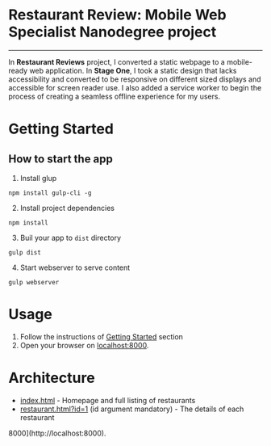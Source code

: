 # Restaurant Review: Mobile Web Specialist Nanodegree project
---

In **Restaurant Reviews** project, I  converted a static webpage to a mobile-ready web application. In **Stage One**, I took a static design that lacks accessibility and converted to be responsive on different sized displays and accessible for screen reader use. I also added a service worker to begin the process of creating a seamless offline experience for my users.

# Getting Started

## How to start the app

1. Install glup
```
npm install gulp-cli -g
```

2. Install project dependencies

```
npm install
```

3. Buil your app to `dist` directory

```
gulp dist
```

4. Start webserver to serve content

```
gulp webserver
```

# Usage

1. Follow the instructions of [Getting Started](#getting-started) section
1. Open your browser on [localhost:8000](http://localhost:8000).

# Architecture

* [index.html](index.html) - Homepage and full listing of restaurants
* [restaurant.html?id=1](restaurant.html?id=1) (id argument mandatory) - The details of each restaurant

8000](http://localhost:8000).
